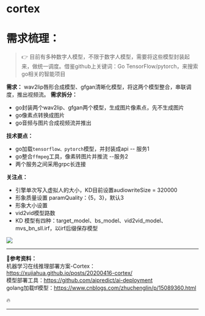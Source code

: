 # cortex


# 需求梳理：

>:point_right: 目前有多种数字人模型，不限于数字人模型，需要将这些模型封装起来，做统一调度。借鉴github上关键词：Go TensorFlow/pytorch，来搜索go相关的智能项目

**需求：**
    wav2lip唇形合成模型、gfgan清晰化模型，将这两个模型整合，串联调度，推出视频流。
**需求拆分：**
- go封装两个wav2lip、gfgan两个模型，生成图片像素点，先不生成图片
- go像素点转换成图片
- go音频与图片合成视频流并推出

**技术要点：**
- go加载`tensorflow、pytorch`模型，并封装成api  -- 服务1
- go整合`ffmpeg`工具，像素转图片并推流   --服务2
- 两个服务之间采用grpc长连接

**关注点：**
- 引擎单次写入虚拟人的大小，KD目前设置audiowriteSize = 320000
- 形象质量设置  paramQuality：{5，3}，默认3
- 形象大小设置
- vid2vid模型路数
- KD 模型有四种：target_model、bs_model、vid2vid_model、mvs_bn_sll.irf，以irf后缀保存模型

![](https://lincoln314.github.io/docs/assets/img/ai/engineering/微信图片_20221213152619.jpg)


****
**:car:参考资料：**
<br/> 机器学习在线推理部署方案-Cortex：https://xujiahua.github.io/posts/20200416-cortex/
<br/>模型部署工具：https://github.com/aipredict/ai-deployment
<br/>golang加载tf模型：https://www.cnblogs.com/zhuchenglin/p/15089360.html

:fire:

****